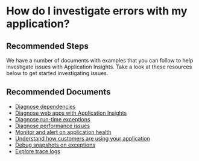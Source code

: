 <properties 
    pageTitle="How do I investigate errors with my application?"
    description="How do I investigate errors with my application?"
    service="microsoft.insights"
    resource="components"
    articleId="insights-investigateerrors-mooncake"
    authors="debugthings"
    ms.author="jamdavi"
    displayOrder="8"
    selfHelpType="resource"
    productPesIds=""
    supportTopicIds=""
    cloudEnvironments="MoonCake"
	ownershipId="ASEP_ContentService_Placeholder"
/>
 
# How do I investigate errors with my application?

## **Recommended Steps**

We have a number of documents with examples that you can follow to help investigate issues with Application Insights. Take a look at these resources below to get started investigating issues.

## **Recommended Documents**

* [Diagnose dependencies](https://docs.azure.cn/azure-monitor/app/asp-net-dependencies)
* [Diagnose web apps with Application Insights](https://docs.azure.cn/azure-monitor/app/asp-net-exceptions)
* [Diagnose run-time exceptions](https://docs.azure.cn/azure-monitor/learn/tutorial-runtime-exceptions)
* [Diagnose performance issues](https://docs.azure.cn/azure-monitor/learn/tutorial-performance)
* [Monitor and alert on application health](https://docs.azure.cn/azure-monitor/learn/tutorial-alert)
* [Understand how customers are using your application](https://docs.azure.cn/azure-monitor/learn/tutorial-users)
* [Debug snapshots on exceptions](https://docs.azure.cn/azure-monitor/app/snapshot-debugger)
* [Explore trace logs](https://docs.azure.cn/azure-monitor/app/asp-net-trace-logs)